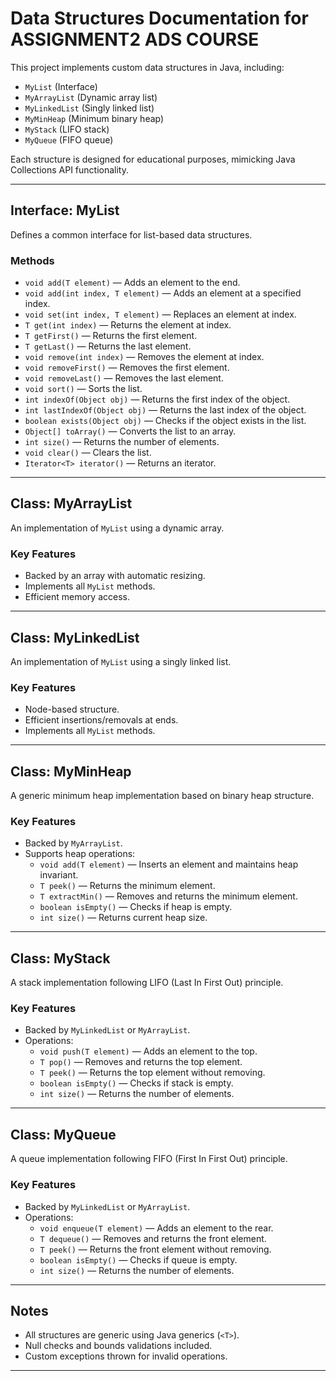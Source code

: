 

# Data Structures Documentation for ASSIGNMENT2 ADS COURSE

This project implements custom data structures in Java, including:

- `MyList` (Interface)
- `MyArrayList` (Dynamic array list)
- `MyLinkedList` (Singly linked list)
- `MyMinHeap` (Minimum binary heap)
- `MyStack` (LIFO stack)
- `MyQueue` (FIFO queue)

Each structure is designed for educational purposes, mimicking Java Collections API functionality.

---

## Interface: MyList<T>
Defines a common interface for list-based data structures.

### Methods
- `void add(T element)` — Adds an element to the end.
- `void add(int index, T element)` — Adds an element at a specified index.
- `void set(int index, T element)` — Replaces an element at index.
- `T get(int index)` — Returns the element at index.
- `T getFirst()` — Returns the first element.
- `T getLast()` — Returns the last element.
- `void remove(int index)` — Removes the element at index.
- `void removeFirst()` — Removes the first element.
- `void removeLast()` — Removes the last element.
- `void sort()` — Sorts the list.
- `int indexOf(Object obj)` — Returns the first index of the object.
- `int lastIndexOf(Object obj)` — Returns the last index of the object.
- `boolean exists(Object obj)` — Checks if the object exists in the list.
- `Object[] toArray()` — Converts the list to an array.
- `int size()` — Returns the number of elements.
- `void clear()` — Clears the list.
- `Iterator<T> iterator()` — Returns an iterator.

---

## Class: MyArrayList<T>
An implementation of `MyList` using a dynamic array.

### Key Features
- Backed by an array with automatic resizing.
- Implements all `MyList` methods.
- Efficient memory access.

---

## Class: MyLinkedList<T>
An implementation of `MyList` using a singly linked list.

### Key Features
- Node-based structure.
- Efficient insertions/removals at ends.
- Implements all `MyList` methods.

---

## Class: MyMinHeap
A generic minimum heap implementation based on binary heap structure.

### Key Features
- Backed by `MyArrayList`.
- Supports heap operations:
  - `void add(T element)` — Inserts an element and maintains heap invariant.
  - `T peek()` — Returns the minimum element.
  - `T extractMin()` — Removes and returns the minimum element.
  - `boolean isEmpty()` — Checks if heap is empty.
  - `int size()` — Returns current heap size.

---

## Class: MyStack<T>
A stack implementation following LIFO (Last In First Out) principle.

### Key Features
- Backed by `MyLinkedList` or `MyArrayList`.
- Operations:
  - `void push(T element)` — Adds an element to the top.
  - `T pop()` — Removes and returns the top element.
  - `T peek()` — Returns the top element without removing.
  - `boolean isEmpty()` — Checks if stack is empty.
  - `int size()` — Returns the number of elements.

---

## Class: MyQueue<T>
A queue implementation following FIFO (First In First Out) principle.

### Key Features
- Backed by `MyLinkedList` or `MyArrayList`.
- Operations:
  - `void enqueue(T element)` — Adds an element to the rear.
  - `T dequeue()` — Removes and returns the front element.
  - `T peek()` — Returns the front element without removing.
  - `boolean isEmpty()` — Checks if queue is empty.
  - `int size()` — Returns the number of elements.

---

## Notes
- All structures are generic using Java generics (`<T>`).
- Null checks and bounds validations included.
- Custom exceptions thrown for invalid operations.

---

